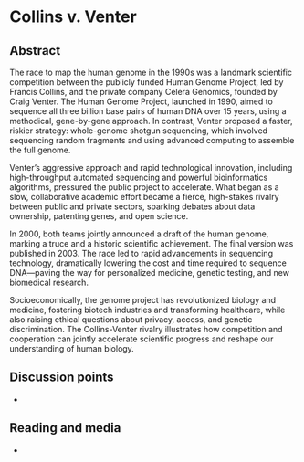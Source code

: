 # Collins v. Venter


## Abstract
The race to map the human genome in the 1990s was a landmark scientific competition between the publicly funded Human Genome Project, led by Francis Collins, and the private company Celera Genomics, founded by Craig Venter. The Human Genome Project, launched in 1990, aimed to sequence all three billion base pairs of human DNA over 15 years, using a methodical, gene-by-gene approach. In contrast, Venter proposed a faster, riskier strategy: whole-genome shotgun sequencing, which involved sequencing random fragments and using advanced computing to assemble the full genome.

Venter’s aggressive approach and rapid technological innovation, including high-throughput automated sequencing and powerful bioinformatics algorithms, pressured the public project to accelerate. What began as a slow, collaborative academic effort became a fierce, high-stakes rivalry between public and private sectors, sparking debates about data ownership, patenting genes, and open science.

In 2000, both teams jointly announced a draft of the human genome, marking a truce and a historic scientific achievement. The final version was published in 2003. The race led to rapid advancements in sequencing technology, dramatically lowering the cost and time required to sequence DNA—paving the way for personalized medicine, genetic testing, and new biomedical research.

Socioeconomically, the genome project has revolutionized biology and medicine, fostering biotech industries and transforming healthcare, while also raising ethical questions about privacy, access, and genetic discrimination. The Collins-Venter rivalry illustrates how competition and cooperation can jointly accelerate scientific progress and reshape our understanding of human biology.


## Discussion points

*


## Reading and media

*

